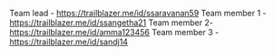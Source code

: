 Team lead  -   https://trailblazer.me/id/ssaravanan59
Team  member 1 - https://trailblazer.me/id/ssangetha21
Team member 2- https://trailblazer.me/id/amma123456
Team member 3 - https://trailblazer.me/id/sandj14
